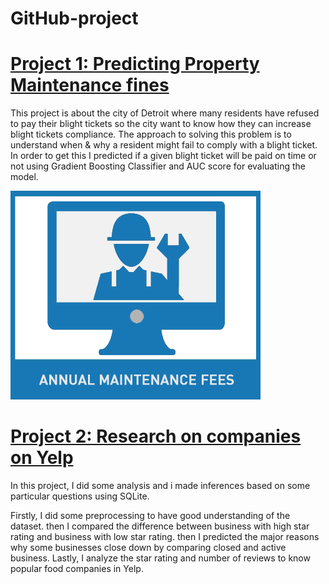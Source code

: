 # GitHub-project
# [Project 1: Predicting Property Maintenance fines](https://github.com/Holarh/Work/blob/master/README.md)

  This project is about the city of Detroit where many residents have refused to pay their blight tickets so the city want to know how they can increase blight tickets compliance.
 The approach to solving this problem is to understand when & why a resident might fail to comply with a blight ticket. In order to get this I predicted if a given blight ticket will be paid on time or not using Gradient Boosting Classifier and AUC score for evaluating the model.


![](https://github.com/Holarh/Work/blob/master/Images/maintenance-fee.jpg)





# [Project 2: Research on companies on Yelp](https://github.com/Holarh/Project-2/blob/master/README.md)

  In this project, I did some analysis and i made inferences based on some particular questions using SQLite.
  
  Firstly, I did some preprocessing to have good understanding of the dataset. 
  then I compared the difference between business with high star rating and business with low star rating.
  then I predicted the major reasons why some businesses close down by comparing closed and active business.
  Lastly, I analyze the star rating and number of reviews to know popular food companies in Yelp.
